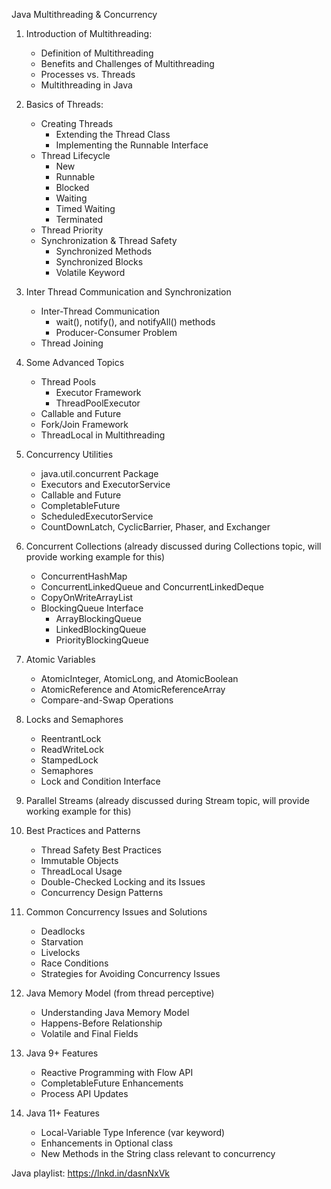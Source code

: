 Java Multithreading & Concurrency

1. Introduction of Multithreading:
    * Definition of Multithreading
    * Benefits and Challenges of Multithreading
    * Processes vs. Threads
    * Multithreading in Java

2. Basics of Threads:
    * Creating Threads
        * Extending the Thread Class
        * Implementing the Runnable Interface
    * Thread Lifecycle
        * New
        * Runnable
        * Blocked
        * Waiting
        * Timed Waiting
        * Terminated
    * Thread Priority
    * Synchronization & Thread Safety
        * Synchronized Methods
        * Synchronized Blocks
        * Volatile Keyword

3. Inter Thread Communication and Synchronization
    * Inter-Thread Communication
        * wait(), notify(), and notifyAll() methods
        * Producer-Consumer Problem
    * Thread Joining

4. Some Advanced Topics
    * Thread Pools
        * Executor Framework
        * ThreadPoolExecutor
    * Callable and Future
    * Fork/Join Framework
    * ThreadLocal in Multithreading

5. Concurrency Utilities
    * java.util.concurrent Package
    * Executors and ExecutorService
    * Callable and Future
    * CompletableFuture
    * ScheduledExecutorService
    * CountDownLatch, CyclicBarrier, Phaser, and Exchanger

6. Concurrent Collections (already discussed during Collections topic, will provide working example for this)
    * ConcurrentHashMap
    * ConcurrentLinkedQueue and ConcurrentLinkedDeque
    * CopyOnWriteArrayList
    * BlockingQueue Interface
        * ArrayBlockingQueue
        * LinkedBlockingQueue
        * PriorityBlockingQueue

7. Atomic Variables
    * AtomicInteger, AtomicLong, and AtomicBoolean
    * AtomicReference and AtomicReferenceArray
    * Compare-and-Swap Operations

8. Locks and Semaphores
    * ReentrantLock
    * ReadWriteLock
    * StampedLock
    * Semaphores
    * Lock and Condition Interface

9. Parallel Streams (already discussed during Stream topic, will provide working example for this)

10. Best Practices and Patterns
    * Thread Safety Best Practices
    * Immutable Objects
    * ThreadLocal Usage
    * Double-Checked Locking and its Issues
    * Concurrency Design Patterns

11. Common Concurrency Issues and Solutions
    * Deadlocks
    * Starvation
    * Livelocks
    * Race Conditions
    * Strategies for Avoiding Concurrency Issues

12. Java Memory Model (from thread perceptive)
    * Understanding Java Memory Model
    * Happens-Before Relationship
    * Volatile and Final Fields

13. Java 9+ Features
    * Reactive Programming with Flow API
    * CompletableFuture Enhancements
    * Process API Updates

14. Java 11+ Features
    * Local-Variable Type Inference (var keyword)
    * Enhancements in Optional class
    * New Methods in the String class relevant to concurrency

Java playlist: https://lnkd.in/dasnNxVk
